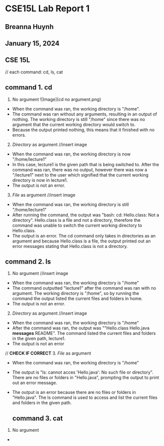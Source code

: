 # CSE15L Lab Report 1
## Breanna Huynh
## January 15, 2024
## CSE 15L

// each command: cd, ls, cat 

## command 1. cd
1. No argument
![Image](cd no argument.png)
* When the command was ran, the working directory is "/home".
* The command was ran without any arguments, resulting in an output of nothing. The working directory is still "/home" since there was no argument that the current working directory would switch to.  
* Because the output printed nothing, this means that it finished with no errors.

2. *Directory* as argument
//insert image
* When the command was ran, the working directory is now "/home/lecture1"
* In this case, lecture1 is the given path that is being switched to. After the command was ran, there was no output, however there was now a "/lecture1" next to the user which signified that the current working directory is now in lecture1.
* The output is not an error.

3. *File* as argument
//insert image
* When the command was ran, the working directory is still "/home/lecture1"
* After running the command, the output was "bash:  cd:  Hello.class: Not a directory". Hello.class is a file and not a directory, therefore the command was unable to switch the current working directory to Hello.class. 
* The output is an error. The cd command only takes in directories as an argument and because Hello.class is a file, the output printed out an error messages stating that Hello.class is not a directory. 

## command 2. ls
1. No argument
//insert image
* When the command was ran, the working directory is "/home"
* The command outputted "lecture1" after the command was ran with no argument. The working directory is "/home", so by running the command the output listed the current files and folders in home.
* The output is not an error.

2. *Directory* as argument
//insert image
* When the command was ran, the working directory is "/home"
* After the command was ran, the output was ""Hello.class  Hello.java  **messages**  README". The command listed the current files and folders in the given path, lecture1. 
* The output is not an error

// **CHECK IF CORRECT** 3. *File* as argument
* When the command was ran, the working directory is "/home"
* The output is "ls:  cannot acces 'Hello.java': No such file or directory". There are no files or folders in "Hello.java", prompting the output to print out an error message.
* The output is an error because there are no files or folders in "Hello.java". The ls command is used to access and list  the current files and folders in the given path.

  ## command 3. cat
1. No argument
* 
